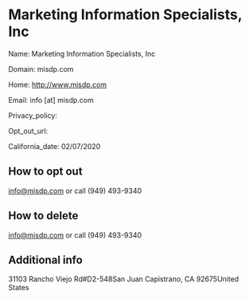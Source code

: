
# Marketing Information Specialists, Inc

Name: Marketing Information Specialists, Inc

Domain: misdp.com

Home: http://www.misdp.com

Email: info [at] misdp.com

Privacy_policy: 

Opt_out_url: 

California_date: 02/07/2020



## How to opt out

info@misdp.com or call (949) 493-9340

## How to delete

info@misdp.com or call (949) 493-9340

## Additional info



31103 Rancho Viejo Rd#D2-548San Juan Capistrano, CA 92675United States

